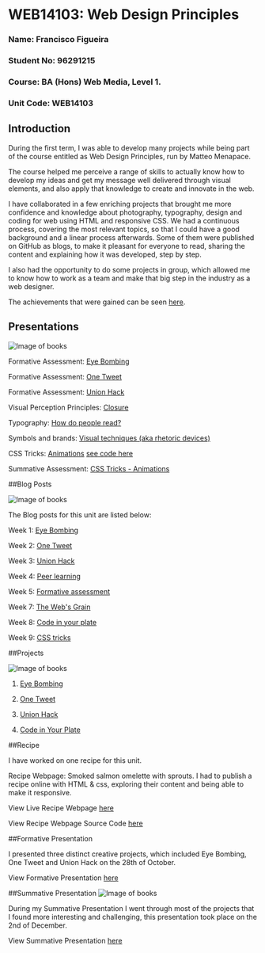 # WEB14103: Web Design Principles

### Name: Francisco Figueira

### Student No: 96291215

### Course: BA (Hons) Web Media, Level 1.

### Unit Code: WEB14103

## Introduction

During the first term, I was able to develop many projects while being part of the course entitled as Web Design Principles, run by Matteo Menapace.The course helped me perceive a range of skills to actually know how to develop my ideas and get my message well delivered through visual elements, and also apply that knowledge to create and innovate in the web.I have collaborated in a few enriching projects that brought me more confidence and knowledge about photography, typography, design and coding for web using HTML and responsive CSS. We had a continuous process, covering the most relevant topics, so that I could have a good background and a linear process afterwards. Some of them were published on GitHub as blogs, to make it pleasant for everyone to read, sharing the content and explaining how it was developed, step by step.I also had the opportunity to do some projects in group, which allowed me to know how to work as a team and make that big step in the industry as a web designer.

The achievements that were gained can be seen
[here](https://github.com/RavensbourneWebMedia/Web-Design-principles#learning-goals).

## Presentations 

![Image of books](http://www.englishtrackers.com/english-blog/wp-content/uploads/2012/11/freevector-presentation.jpeg)

Formative Assessment: [Eye Bombing](https://docs.google.com/presentation/d/1J2y2iSBHq2a5tXPwgbuH5yduQGyeH_jOa_bUPvlok-Y/edit?usp=sharing)

Formative Assessment: [One Tweet](https://docs.google.com/presentation/d/1avoodfeg_D-RjQF6UhyiDCRkM5ROpK6k9vv6BwmKsbw/edit)

Formative Assessment: [Union Hack](https://docs.google.com/presentation/d/1Q1vsAOnbuVgOhJSAN2ozClrIlNomcbUawvmPiMSoyzk/edit?usp=sharing)

Visual Perception Principles: [Closure](https://docs.google.com/presentation/d/1OccQfcOrRVaLrpoQ9eQ7huuaBAaAaH4HgKMISXiHwO4/edit?usp=sharing)

Typography: [How do people read?](https://docs.google.com/presentation/d/1RSD8o6qM_OTrXx23zHZ3gtA6zNwOf8I62aIMZIbgn20/edit?usp=sharing)

Symbols and brands: [Visual techniques (aka rhetoric devices)](https://docs.google.com/presentation/d/1AWDXGJIHFlytdEyZiLrE9Bfn7vvJW016UY7FhPanpNU/edit?usp=sharing) 

CSS Tricks: [Animations](http://itsfranhere.github.io/CSSTricks)
[see code here](https://github.com/itsfranhere/CSSTricks)

Summative Assessment: [CSS Tricks - Animations](http://slides.com/franciscofigueira/deck/fullscreen)


##Blog Posts

![Image of books](http://i.imgur.com/6aNty5R.png)

The Blog posts for this unit are listed below:

Week 1: [Eye Bombing](https://slack-files.com/T048GKJS4-F0FP8360H-4aa755da2b)

Week 2: [One Tweet](https://slack-files.com/T048GKJS4-F0FP838BB-5908d43c38)

Week 3: [Union Hack](https://slack-files.com/T048GKJS4-F0FP8RUA2-f32f9e5921)

Week 4: [Peer learning](https://slack-files.com/T048GKJS4-F0FP8U72S-48a09f085a)

Week 5: [Formative assessment](https://slack-files.com/T048GKJS4-F0FP85VH7-8fcaaa1628)

Week 7: [The Web's Grain](https://slack-files.com/T048GKJS4-F0FP9D2PJ-65ac708a99)

Week 8: [Code in your plate](https://slack-files.com/T048GKJS4-F0FP4MJCV-ca5d198b7b)

Week 9: [CSS tricks](https://slack-files.com/T048GKJS4-F0FP9ERUY-aca633d8eb)

##Projects

![Image of books](http://i.imgur.com/VDoabQL.jpg)

1. [Eye Bombing](https://github.com/FranciscoJosh/2EyeBombing)

2. [One Tweet](https://github.com/itsfranhere/OneTweet)

3. [Union Hack](https://github.com/itsfranhere/UnionHack)

4. [Code in Your Plate](http://itsfranhere.github.io/CodeInYourPlate/)

##Recipe

I have worked on one recipe for this unit.

Recipe Webpage: Smoked salmon omelette with sprouts. I had to publish a recipe online with HTML & css, exploring their content and being able to make it responsive.

View Live Recipe Webpage [here](http://itsfranhere.github.io/CodeInYourPlate/)

View Recipe Webpage Source Code [here](https://github.com/itsfranhere/CodeInYourPlate/tree/gh-pages)

##Formative Presentation

I presented three distinct creative projects, which included Eye Bombing, One Tweet and Union Hack on the 28th of October.

View Formative Presentation [here](https://docs.google.com/presentation/d/1u9u_8hdpileKY_RTwWgRKgyvilcMsuCjBeILjPxMiME/edit#slide=id.geb15a9864_0_494)


##Summative Presentation
![Image of books](http://i.imgur.com/zqq810I.png)

During my Summative Presentation I went through most of the projects that I found more interesting and challenging, this presentation took place on the 2nd of December. 

View Summative Presentation [here](http://slides.com/franciscofigueira/deck/fullscreen)


